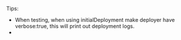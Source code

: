 Tips: 
- When testing, when using initialDeployment make deployer have verbose:true, this will print out deployment logs. 
- 
